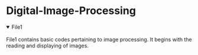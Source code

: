 # Digital-Image-Processing
<details open>
  <summary> File1</summary>
  <br>
  File1 contains basic codes pertaining to image processing. It begins with the reading and displaying of images.
</details>
